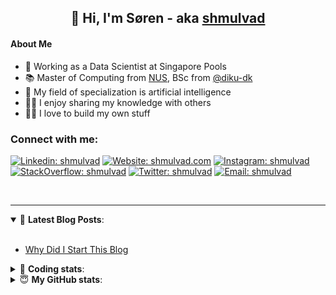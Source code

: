 <h2 align="center">
	👋 Hi, I'm Søren - aka <a href="https://shmulvad.com">shmulvad</a>
</h2>

#### About Me
- 🤖 Working as a Data Scientist at Singapore Pools
- 📚 Master of Computing from [NUS], BSc from [@diku-dk]
- 🧠 My field of specialization is artificial intelligence
- 👨‍🏫 I enjoy sharing my knowledge with others
- 👨‍💻 I love to build my own stuff

### Connect with me:

[![Linkedin: shmulvad](https://img.shields.io/badge/shmulvad-blue?style=flat&logo=Linkedin&logoColor=white)][linkedin]
[![Website: shmulvad.com](https://img.shields.io/badge/shmulvad.com-47CCCC?&style=flat&logo=Google-Chrome&logoColor=white)][website]
[![Instagram: shmulvad](https://img.shields.io/badge/-@shmulvad-purple?style=flat&logo=Instagram&logoColor=white)][instagram]
[![StackOverflow: shmulvad](https://img.shields.io/badge/shmulvad-FE7A16?style=flat&logo=stack-overflow&logoColor=white)][stackOverflow]
[![Twitter: shmulvad](https://img.shields.io/badge/@shmulvad-1ca0f1?style=flat&logo=twitter&logoColor=white)][twitter]
[![Email: shmulvad](https://img.shields.io/badge/shmulvad-D14836?style=flat&logo=gmail&logoColor=white)][mail]

<br />

---

<details open>
 <summary>📕 <b>Latest Blog Posts</b>: </summary>

<br>

<!-- BLOG-POST-LIST:START -->
- [Why Did I Start This Blog](https://shmulvad.com/blog/why-did-start-this-blog)
<!-- BLOG-POST-LIST:END -->

</details>

<!-- --- -->

<details>
 <summary>🤖 <b>Coding stats</b>: </summary>

<br>

NOTE: Doesn't track coding at work or work done in environments such as Jupyter Notebooks.

<!--START_SECTION:waka-->
![Code Time](http://img.shields.io/badge/Code%20Time-2%2C043%20hrs%2055%20mins-blue)

**I'm a Night 🦉** 

```text
🌞 Morning                504 commits         ██░░░░░░░░░░░░░░░░░░░░░░░   08.76 % 
🌆 Daytime                1505 commits        ███████░░░░░░░░░░░░░░░░░░   26.16 % 
🌃 Evening                2433 commits        ███████████░░░░░░░░░░░░░░   42.28 % 
🌙 Night                  1312 commits        ██████░░░░░░░░░░░░░░░░░░░   22.80 % 
```


📊 **This Week I Spent My Time On** 

```text
💬 Programming Languages: 
Python                   6 hrs 34 mins       ███████████████████░░░░░░   74.40 % 
Other                    1 hr 9 mins         ███░░░░░░░░░░░░░░░░░░░░░░   13.11 % 
Markdown                 34 mins             ██░░░░░░░░░░░░░░░░░░░░░░░   06.54 % 
YAML                     21 mins             █░░░░░░░░░░░░░░░░░░░░░░░░   03.99 % 
JSON                     5 mins              ░░░░░░░░░░░░░░░░░░░░░░░░░   00.97 % 

🔥 Editors: 
VS Code                  7 hrs 40 mins       ██████████████████████░░░   86.91 % 
Zsh                      1 hr 9 mins         ███░░░░░░░░░░░░░░░░░░░░░░   13.09 % 

🐱‍💻 Projects: 
close_numerical_matches  3 hrs 55 mins       ███████████░░░░░░░░░░░░░░   44.39 % 
overvaagning-admin       2 hrs 57 mins       ████████░░░░░░░░░░░░░░░░░   33.49 % 
company-scrapers         1 hr 17 mins        ████░░░░░░░░░░░░░░░░░░░░░   14.72 % 
hit-locator              37 mins             ██░░░░░░░░░░░░░░░░░░░░░░░   07.05 % 
search_string            1 min               ░░░░░░░░░░░░░░░░░░░░░░░░░   00.35 % 
```


 Last Updated on 02/08/2023 18:40:29 UTC
<!--END_SECTION:waka-->

</details>

<!-- --- -->

<details>
 <summary>😇 <b>My GitHub stats</b>: </summary>

<br>

<img align="left" alt="shmulvad's Github Stats" src="https://github-readme-stats.vercel.app/api?username=shmulvad&show_icons=true&hide_border=true" />

</details>



[website]: https://shmulvad.com
[twitter]: https://twitter.com/shmulvad
[linkedin]: https://linkedin.com/in/shmulvad
[instagram]: https://instagram.com/shmulvad
[stackOverflow]: https://stackoverflow.com/users/9248793/shmulvad
[mail]: mailto:shmulvad@gmail.com
[@diku-dk]: https://github.com/diku-dk
[github]: https://github.com/shmulvad
[NUS]: https://www.nus.edu.sg